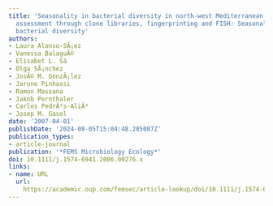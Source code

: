 ```yaml
---
title: 'Seasonality in bacterial diversity in north-west Mediterranean coastal waters:
  assessment through clone libraries, fingerprinting and FISH: Seasonality in marine
  bacterial diversity'
authors:
- Laura Alonso-SÃ¡ez
- Vanessa BalaguÃ©
- Elisabet L. Sã
- Olga SÃ¡nchez
- JosÃ© M. GonzÃ¡lez
- Jarone Pinhassi
- Ramon Massana
- Jakob Pernthaler
- Carlos PedrÃ³s-AliÃ³
- Josep M. Gasol
date: '2007-04-01'
publishDate: '2024-08-05T15:04:48.285087Z'
publication_types:
- article-journal
publication: '*FEMS Microbiology Ecology*'
doi: 10.1111/j.1574-6941.2006.00276.x
links:
- name: URL
  url: 
    https://academic.oup.com/femsec/article-lookup/doi/10.1111/j.1574-6941.2006.00276.x
---
```

